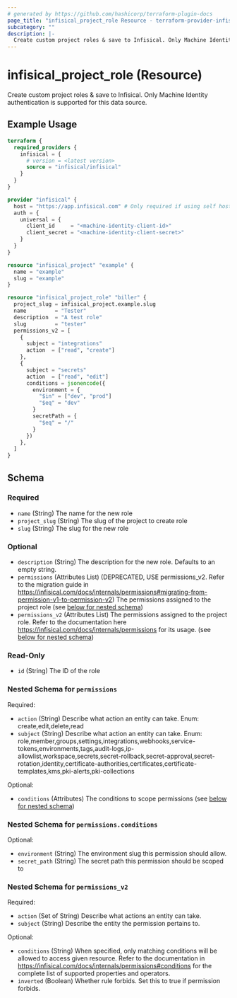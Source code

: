 ```yaml
---
# generated by https://github.com/hashicorp/terraform-plugin-docs
page_title: "infisical_project_role Resource - terraform-provider-infisical"
subcategory: ""
description: |-
  Create custom project roles & save to Infisical. Only Machine Identity authentication is supported for this data source.
---
```


# infisical_project_role (Resource)

Create custom project roles & save to Infisical. Only Machine Identity authentication is supported for this data source.

## Example Usage

```terraform
terraform {
  required_providers {
    infisical = {
      # version = <latest version>
      source = "infisical/infisical"
    }
  }
}

provider "infisical" {
  host = "https://app.infisical.com" # Only required if using self hosted instance of Infisical, default is https://app.infisical.com
  auth = {
    universal = {
      client_id     = "<machine-identity-client-id>"
      client_secret = "<machine-identity-client-secret>"
    }
  }
}

resource "infisical_project" "example" {
  name = "example"
  slug = "example"
}

resource "infisical_project_role" "biller" {
  project_slug = infisical_project.example.slug
  name         = "Tester"
  description  = "A test role"
  slug         = "tester"
  permissions_v2 = [
    {
      subject = "integrations"
      action  = ["read", "create"]
    },
    {
      subject = "secrets"
      action  = ["read", "edit"]
      conditions = jsonencode({
        environment = {
          "$in" = ["dev", "prod"]
          "$eq" = "dev"
        }
        secretPath = {
          "$eq" = "/"
        }
      })
    },
  ]
}
```

<!-- schema generated by tfplugindocs -->
## Schema

### Required

- `name` (String) The name for the new role
- `project_slug` (String) The slug of the project to create role
- `slug` (String) The slug for the new role

### Optional

- `description` (String) The description for the new role. Defaults to an empty string.
- `permissions` (Attributes List) (DEPRECATED, USE permissions_v2. Refer to the migration guide in https://infisical.com/docs/internals/permissions#migrating-from-permission-v1-to-permission-v2) The permissions assigned to the project role (see [below for nested schema](#nestedatt--permissions))
- `permissions_v2` (Attributes List) The permissions assigned to the project role. Refer to the documentation here https://infisical.com/docs/internals/permissions for its usage. (see [below for nested schema](#nestedatt--permissions_v2))

### Read-Only

- `id` (String) The ID of the role

<a id="nestedatt--permissions"></a>
### Nested Schema for `permissions`

Required:

- `action` (String) Describe what action an entity can take. Enum: create,edit,delete,read
- `subject` (String) Describe what action an entity can take. Enum: role,member,groups,settings,integrations,webhooks,service-tokens,environments,tags,audit-logs,ip-allowlist,workspace,secrets,secret-rollback,secret-approval,secret-rotation,identity,certificate-authorities,certificates,certificate-templates,kms,pki-alerts,pki-collections

Optional:

- `conditions` (Attributes) The conditions to scope permissions (see [below for nested schema](#nestedatt--permissions--conditions))

<a id="nestedatt--permissions--conditions"></a>
### Nested Schema for `permissions.conditions`

Optional:

- `environment` (String) The environment slug this permission should allow.
- `secret_path` (String) The secret path this permission should be scoped to



<a id="nestedatt--permissions_v2"></a>
### Nested Schema for `permissions_v2`

Required:

- `action` (Set of String) Describe what actions an entity can take.
- `subject` (String) Describe the entity the permission pertains to.

Optional:

- `conditions` (String) When specified, only matching conditions will be allowed to access given resource. Refer to the documentation in https://infisical.com/docs/internals/permissions#conditions for the complete list of supported properties and operators.
- `inverted` (Boolean) Whether rule forbids. Set this to true if permission forbids.
